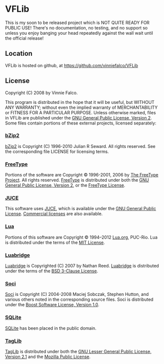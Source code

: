 # VFLib

This is my soon to be released project which is NOT QUITE READY FOR PUBLIC USE!
There's no documentation, no testing, and no support so unless you enjoy
banging your head repeatedly against the wall wait until the official release!

## Location

VFLib is hosted on github, at https://github.com/vinniefalco/VFLib

## License

Copyright (C) 2008 by Vinnie Falco.

This program is distributed in the hope that it will be useful, but WITHOUT ANY
WARRANTY; without even the implied warranty of MERCHANTABILITY or FITNESS FOR A
PARTICULAR PURPOSE. Unless otherwise marked, files in VFLib are published under
the [GNU General Public License, Version 2][01]. Some files contain portions of
these external projects, licensed separately:

### [bZip2][1]

[bZip2][1] is Copyright (C) 1996-2010 Julian R Seward. All rights reserved. See
the corresponding file LICENSE for licensing terms.

### [FreeType][2]

Portions of the software are Copyright © 1996-2001, 2006 by
[The FreeType Project][2]. All rights reserved. [FreeType][2] is distributed
under both the [GNU General Public License, Version 2][01], or the
[FreeType License][02].

### [JUCE][3]

This software uses [JUCE][3], which is available under the [GNU General Public
License][01]. [Commercial licenses][9] are also available.

### [Lua][4]

Portions of this software are Copyright © 1994–2012 [Lua.org][4], PUC-Rio. Lua
is distributed under the terms of the [MIT License][03].

### [Luabridge][5]

[Luabridge][5] is Copyrighted (C) 2007 by Nathan Reed. [Luabridge][5] is
distributed under the terms of the [BSD 3-Clause License][04].

### [Soci][6]

[Soci][6] is Copyright (C) 2004-2008 Maciej Sobczak, Stephen Hutton, and
various others noted in the corresponding source files. Soci is distributed
under the [Boost Software License, Version 1.0][05].

### [SQLite][7]

[SQLite][7] has been placed in the public domain.

### [TagLib][8]

[TagLib][8] is distributed under both the [GNU Lesser General Public License,
Version 2.1][06] and the [Mozilla Public License][07].

[1]: http://www.bzip.org/ "bZip2: Home"
[2]: http://freetype.org/ "The FreeType Project"
[3]: http://rawmaterialsoftware.com/juce.php "JUCE"
[4]: http://www.lua.org/ "The Programming Language Lua"
[5]: http://sourceforge.net/projects/luabridge/ "luabridge"
[6]: http://soci.sourceforge.net/ "SOCI"
[7]: http://sqlite.org/ "SQLite Home Page"
[8]: http://developer.kde.org/~wheeler/taglib.html "TagLib"
[9]: http://rawmaterialsoftware.com/jucelicense.php "JUCE Commercial Licensing"

[01]: http://www.gnu.org/licenses/gpl-2.0.html "GNU General Public License, version 2"
[02]: http://www.freetype.org/FTL.TXT "The FreeType Project License"
[03]: http://www.opensource.org/licenses/mit-license.html "The MIT License"
[04]: http://www.opensource.org/licenses/BSD-3-Clause "BSD 3-Clause License"
[05]: http://www.boost.org/LICENSE_1_0.txt "Boost Software License, Version 1.0"
[06]: http://www.gnu.org/licenses/lgpl-2.1.html "Gnu Lesser General Public License, version 2.1"
[07]: http://www.mozilla.org/MPL/1.1/ "Mozilla Public License"
